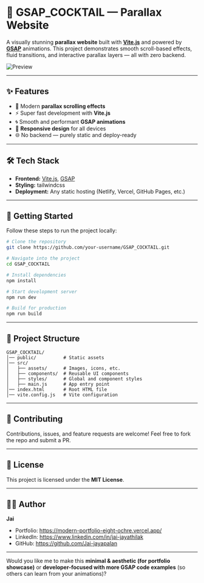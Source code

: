 # 🍹 GSAP\_COCKTAIL — Parallax Website

A visually stunning **parallax website** built with **[Vite.js](https://vitejs.dev/)** and powered by **[GSAP](https://greensock.com/gsap/)** animations.
This project demonstrates smooth scroll-based effects, fluid transitions, and interactive parallax layers — all with zero backend.

![Preview](./preview.gif) <!-- Replace with actual preview image/gif if available -->

---

## ✨ Features

* 🎨 Modern **parallax scrolling effects**
* ⚡ Super fast development with **Vite.js**
* 🌀 Smooth and performant **GSAP animations**
* 📱 **Responsive design** for all devices
* 🌐 No backend — purely static and deploy-ready

---

## 🛠️ Tech Stack

* **Frontend:** [Vite.js](https://vitejs.dev/), [GSAP](https://greensock.com/gsap/)
* **Styling:** tailwindcss
* **Deployment:** Any static hosting (Netlify, Vercel, GitHub Pages, etc.)

---

## 🚀 Getting Started

Follow these steps to run the project locally:

```bash
# Clone the repository
git clone https://github.com/your-username/GSAP_COCKTAIL.git

# Navigate into the project
cd GSAP_COCKTAIL

# Install dependencies
npm install

# Start development server
npm run dev

# Build for production
npm run build
```

---

## 📂 Project Structure

```
GSAP_COCKTAIL/
│── public/          # Static assets
│── src/
│   ├── assets/      # Images, icons, etc.
│   ├── components/  # Reusable UI components
│   ├── styles/      # Global and component styles
│   ├── main.js      # App entry point
│── index.html       # Root HTML file
│── vite.config.js   # Vite configuration
```

---

## 🤝 Contributing

Contributions, issues, and feature requests are welcome!
Feel free to fork the repo and submit a PR.

---

## 📜 License

This project is licensed under the **MIT License**.

---

## 👨‍💻 Author

**Jai**

* Portfolio: https://modern-portfolio-eight-ochre.vercel.app/
* LinkedIn: https://www.linkedin.com/in/jai-jayathilak
* GitHub: https://github.com/Jai-jayapalan

---

Would you like me to make this **minimal & aesthetic (for portfolio showcase)** or **developer-focused with more GSAP code examples** (so others can learn from your animations)?
